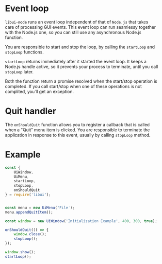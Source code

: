 # Event loop

`libui-node` runs an event loop independent of that of `Node.js` that takes care of processing GUI events. This event loop can run seamlessy together with the Node.js one, so you can still use any asynchronous Node.js function.

You are responsible to start and stop the loop, by calling the `startLoop` and `stopLoop` functions.

`startLoop` returns immediately after it started the event loop. It keeps
a Node.js handle active, so it prevents your process to terminate, until
you call `stopLoop` later.

Both the function return a promise resolved when the start/stop operation is completed.
If you call start/stop when one of these operations is not complited, you'll get an exception.

# Quit handler

The `onShouldQuit` function allows you to register a callback that is called when a "Quit" menu item is clicked. You are responsible to terminate the application in response to this event, usually by calling `stopLoop` method.

# Example

```js
const {
	UiWindow,
	UiMenu,
	startLoop,
	stopLoop,
	onShouldQuit
} = require('libui');


const menu = new UiMenu('File');
menu.appendQuitItem();

const window = new UiWindow('Initialization Example', 400, 300, true);

onShouldQuit(() => {
	window.close();
	stopLoop();
});

window.show();
startLoop();
```
